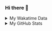 ### Hi there 👋

<!--
**cdfmlr/cdfmlr** is a ✨ _special_ ✨ repository because its `README.md` (this file) appears on your GitHub profile.

Here are some ideas to get you started:

- 🔭 I’m currently working on ...
- 🌱 I’m currently learning ...
- 👯 I’m looking to collaborate on ...
- 🤔 I’m looking for help with ...
- 💬 Ask me about ...
- 📫 How to reach me: ...
- 😄 Pronouns: ...
- ⚡ Fun fact: ...
-->

<details>

<summary>My Wakatime Data</summary>

<!--START_SECTION:waka-->
![Lines of code](https://img.shields.io/badge/From%20Hello%20World%20I%27ve%20Written-4.3%20million%20lines%20of%20code-blue)

**🐱 My Github Data** 

> 🏆 553 Contributions in the Year 2020
 > 
> 📦 200.1 kB Used in Github's Storage 
 > 
> 🚫 Not Opted to Hire
 > 
> 📜 29 Public Repositories
 > 
> 🔑 5 Private Repositories 

**I'm an Early 🐤** 

```text
🌞 Morning    158 commits    ██████░░░░░░░░░░░░░░░░░░░   24.76% 
🌆 Daytime    231 commits    █████████░░░░░░░░░░░░░░░░   36.21% 
🌃 Evening    237 commits    █████████░░░░░░░░░░░░░░░░   37.15% 
🌙 Night      12 commits     ░░░░░░░░░░░░░░░░░░░░░░░░░   1.88%

```
📅 **I'm Most Productive on Tuesday** 

```text
Monday       65 commits     ██░░░░░░░░░░░░░░░░░░░░░░░   10.19% 
Tuesday      116 commits    ████░░░░░░░░░░░░░░░░░░░░░   18.18% 
Wednesday    105 commits    ████░░░░░░░░░░░░░░░░░░░░░   16.46% 
Thursday     74 commits     ███░░░░░░░░░░░░░░░░░░░░░░   11.6% 
Friday       96 commits     ███░░░░░░░░░░░░░░░░░░░░░░   15.05% 
Saturday     95 commits     ███░░░░░░░░░░░░░░░░░░░░░░   14.89% 
Sunday       87 commits     ███░░░░░░░░░░░░░░░░░░░░░░   13.64%

```


📊 **This Week I Spent My Time On** 

```text
⌚︎ Time Zone: Asia/Shanghai

```

**I Mostly Code in Python** 

```text
Python                   7 repos             █████░░░░░░░░░░░░░░░░░░░░   23.33% 
Go                       7 repos             █████░░░░░░░░░░░░░░░░░░░░   23.33% 
Java                     4 repos             ███░░░░░░░░░░░░░░░░░░░░░░   13.33% 
HTML                     2 repos             █░░░░░░░░░░░░░░░░░░░░░░░░   6.67% 
C#                       2 repos             █░░░░░░░░░░░░░░░░░░░░░░░░   6.67%

```



<!--END_SECTION:waka-->

</details>

<details>
 
 <summary>My GitHub Stats</summary>

[![CDFMLR's github stats](https://github-readme-stats.vercel.app/api?username=cdfmlr&count_private=true&show_icons=true)](https://github.com/anuraghazra/github-readme-stats)

</details>
